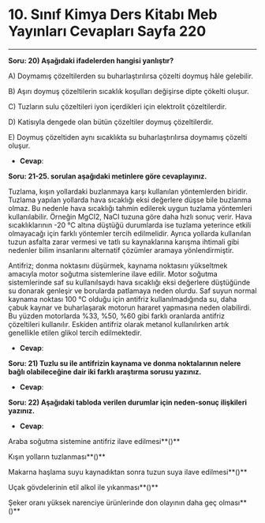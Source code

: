 # 10. Sınıf Kimya Ders Kitabı Meb Yayınları Cevapları Sayfa 220

---

**Soru: 20) Aşağıdaki ifadelerden hangisi yanlıştır?**

A) Doymamış çözeltilerden su buharlaştırılırsa çözelti doymuş hâle gelebilir.

 B) Aşırı doymuş çözeltilerin sıcaklık koşulları değişirse dipte çökelti oluşur.

 C) Tuzların sulu çözeltileri iyon içerdikleri için elektrolit çözeltilerdir.

 D) Katisıyla dengede olan bütün çözeltiler doymuş çözeltilerdir.

 E) Doymuş çözeltiden aynı sıcaklıkta su buharlaştırılırsa doymamış çözelti oluşur.

-   **Cevap**:

**Soru: 21-25. sorulan aşağıdaki metinlere göre cevaplayınız.**

Tuzlama, kışın yollardaki buzlanmaya karşı kullanılan yöntemlerden biridir. Tuzlama yapılan yollarda hava sıcaklığı eksi değerlere düşse bile buzlanma olmaz. Bu nedenle hava sıcaklığı tahmin edilerek uygun tuzlama yöntemleri kullanılabilir. Örneğin MgCI2, NaCI tuzuna göre daha hızlı sonuç verir. Hava sıcaklıklarının -20 °C altına düştüğü durumlarda ise tuzlama yeterince etkili olmayacağı için farklı yöntemler tercih edilmelidir. Ayrıca yollarda kullanılan tuzun asfalta zarar vermesi ve tatlı su kaynaklarına karışma ihtimali gibi nedenler bilim insanlarını alternatif çözümler aramaya yönlendirmiştir.

Antifriz; donma noktasını düşürmek, kaynama noktasını yükseltmek amacıyla motor soğutma sistemlerine ilave edilir. Motor soğutma sistemlerinde saf su kullanılsaydı hava sıcaklığı eksi değerlere düştüğünde su donarak genleşir ve borularda patlamaya neden olurdu. Saf suyun normal kaynama noktası 100 °C olduğu için antifriz kullanılmadığında su, daha çabuk kaynar ve buharlaşarak motorun hararet yapmasına neden olabilirdi. Bu yüzden motorlarda %33, %50, %60 gibi farklı oranlarda antifriz çözeltileri kullanılır. Eskiden antifriz olarak metanol kullanılırken artık genellikle etilen glikol tercih edilmektedir.

-   **Cevap**:

**Soru: 21) Tuzlu su ile antifrizin kaynama ve donma noktalarının nelere bağlı olabileceğine dair iki farklı araştırma sorusu yazınız.**

-   **Cevap**:

**Soru: 22) Aşağıdaki tabloda verilen durumlar için neden-sonuç ilişkileri yazınız.**

-   **Cevap**:

Araba soğutma sistemine antifriz ilave edilmesi**()**

 Kışın yolların tuzlanması**()**

 Makarna haşlama suyu kaynadıktan sonra tuzun suya ilave edilmesi**()**

 Uçak gövdelerinin etil alkol ile yıkanması**()**

 Şeker oranı yüksek narenciye ürünlerinde don olayının daha geç olması**()**